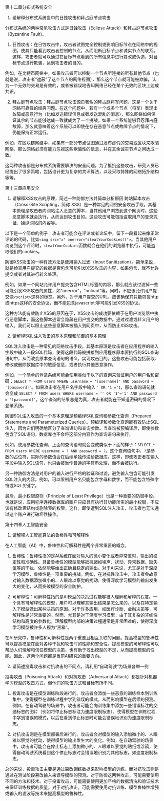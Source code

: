 第十二章分布式系统安全

1. 请解释分布式系统当中的日蚀攻击和拜占庭节点攻击

分布式系统的两种常见攻击方式是日蚀攻击（Eclipse Attack）和拜占庭节点攻击（Byzantine Fault）。

1. 日蚀攻击：在日蚀攻击中，攻击者试图完全控制或影响目标节点在网络中的视图，使其只能看到攻击者控制的节点，从而阻断目标节点和诚实节点的联系。这样，攻击者就可以通过在目标节点看到的所有信息中进行篡改或伪造，对目标节点进行欺骗，达到攻击者的目的。

例如，在比特币网络中，如果攻击者可以控制一个节点所连接的所有其他节点（也就是说，攻击者“遮蔽”了这个节点的网络视图），那么这个节点就可能被欺骗，认为一个无效的交易是有效的，或者被错误地告知网络已经在某个无效的区块上达成共识。

2. 拜占庭节点攻击：拜占庭节点攻击源自著名的拜占庭将军问题，这是一个关于网络可靠性的经典问题。在这个问题中，若有一个或多个节点（将军）表现出故障或恶意行为（比如发送错误信息或者发送混乱的消息），那么网络如何保证其余的节点能够达成一致就成为了一个挑战。如果一个系统能够容忍拜占庭故障，那么就意味着这个系统可以即使在存在恶意节点或故障节点的情况下，仍能保持正常运行。

例如，在区块链网络中，如果有一部分节点试图通过发布虚假的交易或区块来欺骗网络，那么网络必须有能力忽视这些欺骗性的信息，并在其余诚实节点之间达成一致。

这两种攻击都是分布式系统需要解决的安全问题。为了抵抗这些攻击，研究人员已经提出了很多策略，包括设计更为复杂的共识算法，以及采取特殊的网络拓扑结构等等。

第十三章应用安全

1. 请解释XSS攻击的原理，简述一种防御方法并简单分析原因
跨站脚本攻击（Cross-Site Scripting，简称 XSS）是一种常见的网络安全攻击手段。其基本原理是攻击者向网站注入恶意的脚本，当其他用户浏览到这个网页时，这些恶意脚本就会执行，从而达到攻击目的。这些攻击可能包括盗取用户的登录凭证、操纵网站的内容等。

以下是一个简单的例子：攻击者可能会在评论或者论坛中，留下一段看起来像正常评论的代码，比如`<img src="x" onerror="stealYourCookies()">`。当其他用户浏览到这个评论时，`stealYourCookies`函数就会在他们的浏览器中执行，可能盗取他们的cookies。

防御XSS攻击的一种有效方法是使用输入过滤（Input Sanitization）。简单来说，就是检查用户提交的数据是否包含可能引发XSS攻击的内容，如果包含，就不允许提交或者对其进行转义处理。

例如，如果一个网站允许用户提交包含HTML标签的内容，那么就应该过滤掉一些可能引发XSS攻击的属性，如"onerror"，"onload"等。同时，不应该允许用户提交像`<script>`这样的标签。另外，对于用户提交的URL，应该确保其只能包含http或https这样的安全协议，而不能包含javascript:等可能引发XSS的协议。

这种方法能有效防止XSS的原因在于，XSS攻击的成功要依赖于在用户浏览器中执行恶意脚本，而这些脚本通常会隐藏在用户提交的数据中。通过过滤或转义用户的输入，我们可以阻止这些恶意脚本被插入到网页中，从而防止XSS攻击。








2. 请解释SQL注入攻击的基本原理和防御的基本原理

SQL注入攻击是一种常见的网络攻击手段。其基本原理是攻击者在应用程序的输入字段中输入一段SQL代码，使得这段代码被拼接到应用程序原本要执行的SQL查询语句中，从而改变原本查询语句的语义，实现攻击目的。这些攻击可能包括获取、修改或删除数据库中的敏感信息，或者执行其他恶意操作。

例如，一个简单的登录系统可能会使用类似于以下的查询来验证用户的用户名和密码：`SELECT * FROM users WHERE username = '[username]' AND password = '[password]'`。如果攻击者在用户名字段中输入 `' OR '1'='1`，那么查询语句就会变成 `SELECT * FROM users WHERE username = '' OR '1'='1' AND password = '[password]'`。这个查询的结果总是为真，攻击者就能在不知道密码的情况下登录系统。

防御SQL注入攻击的一个基本原理是预编译SQL查询和参数化查询（Prepared Statements and Parameterized Queries）。预编译和参数化查询能有效防止SQL注入，因为它们明确地区分了查询语句和查询参数。当查询被预编译后，即使参数包含了SQL语句，数据库也不会将这部分内容作为查询语句来执行。

例如，使用参数化查询，上面的查询语句就会变成类似于下面的样子：`SELECT * FROM users WHERE username = ? AND password = ?`。这个查询语句中，`?`是参数的占位符，实际的参数值会在后续单独传递给数据库。这样，即使攻击者在输入字段中输入SQL语句，也只会被当作普通的字符串处理，而不会被执行。

另一种防御方法是对用户的输入进行严格的验证和过滤，避免输入包含可能引发SQL注入的内容。例如，可以限制用户名只能包含字母和数字，而不能包含特殊字符或SQL关键字。

最后，最小权限原则（Principle of Least Privilege）也是一种重要的防御手段。也就是说，应用程序连接数据库的账户只应具有执行其功能所需的最小权限，不应该有修改表结构或删除表的权限。这样，即使遭到SQL注入攻击，攻击者也无法通过这个账户进行破坏性操作。







第十四章人工智能安全





1. 请解释人工智能算法的鲁棒性和可解释性


在人工智能（AI）中，鲁棒性和可解释性是两个非常重要的概念。

1. 鲁棒性：鲁棒性指的是AI系统在面对输入的微小变化或者异常值时，输出的稳定性和准确性。具备鲁棒性的模型能够抵抗诸如噪声、扰动、异常数据、缺失值等的干扰，依然能够给出正确且稳定的输出。对于AI来说，尤其是对于深度学习模型，鲁棒性是一项重要的挑战。例如，在对抗性攻击中，攻击者会故意对输入数据添加微小的、人眼难以察觉的扰动，使得深度学习模型的输出发生大的变化，从而突破模型的安全防护。

2. 可解释性：可解释性指的是AI模型的决策过程能够被人理解和解释的程度。一个具有可解释性的模型，用户可以理解其输出结果是怎么来的，以及在特定输入下模型做出某种决策的原因。对于许多应用，如医疗诊断、金融决策等，可解释性是非常重要的。然而，尤其是对于深度学习模型，由于其复杂的非线性结构和高度的参数化，理解模型内部的决策过程通常是非常困难的，使得深度学习模型被许多人视为“黑箱”。

在AI研究中，鲁棒性和可解释性是两个重要且相互关联的问题。提高模型的鲁棒性可以提高模型在面对各种干扰和攻击时的性能和安全性。提高模型的可解释性可以帮助人们理解和信任模型的决策，也有助于找出模型的不足，从而提高模型的性能。因此，这两个问题都是当前AI研究的重要方向。





2. 请简述投毒攻击和对抗攻击的不同点，请利用“自动驾驶”为场景各举一例


投毒攻击（Poisoning Attack）和对抗攻击（Adversarial Attack）都是针对机器学习模型的攻击方式，但他们的攻击方式和目标有所不同。

1. 投毒攻击是在模型训练阶段进行的。攻击者会添加一些恶意的训练样本到训练集中，使得模型在训练过程中学到错误的模式，从而影响模型在后续的预测。例如，在自动驾驶的场景中，攻击者可能会向训练集中添加一些错误标注的交通标志的图片（例如将停止标志标注为速度限制标志），使得模型在训练过程中学到错误的模式，以后在看到停止标志时可能会错误地识别为速度限制标志。

2. 对抗攻击则是在模型部署后进行的。攻击者会对模型的输入添加微小的、人眼难以察觉的扰动，使得模型的输出发生大的变化。例如，在自动驾驶的场景中，攻击者可能会在停止标志上添加微小的、人眼难以察觉的贴纸或涂鸦，使得自动驾驶系统看到这个停止标志时会错误地识别为其他标志，如速度限制标志。

总的来说，投毒攻击主要是通过篡改训练数据来影响模型的训练，而对抗攻击则是通过在测试阶段篡改输入来误导模型的预测。对于防御这两种攻击，可能需要使用不同的方法和技术。对于投毒攻击，可能需要使用更加严格的数据清洗和验证技术来保证训练数据的质量。对于对抗攻击，可能需要使用对抗训练、模型鲁棒性增强或输入的滤波等技术来提高模型的鲁棒性。







